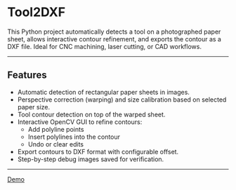 # Tool2DXF

This Python project automatically detects a tool on a photographed paper sheet, allows interactive contour refinement, and exports the contour as a DXF file. Ideal for CNC machining, laser cutting, or CAD workflows.

---

## Features

- Automatic detection of rectangular paper sheets in images.
- Perspective correction (warping) and size calibration based on selected paper size.
- Tool contour detection on top of the warped sheet.
- Interactive OpenCV GUI to refine contours:
  - Add polyline points
  - Insert polylines into the contour
  - Undo or clear edits
- Export contours to DXF format with configurable offset.
- Step-by-step debug images saved for verification.

---

[Demo](pictures/animation.webp)